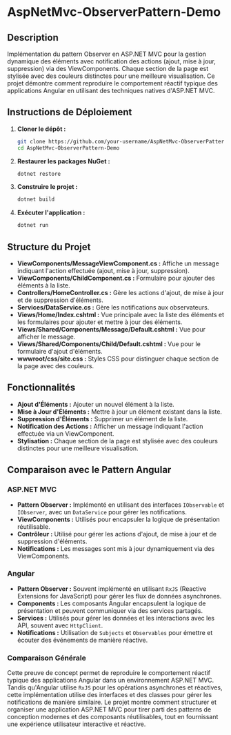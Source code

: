 
# AspNetMvc-ObserverPattern-Demo

## Description
Implémentation du pattern Observer en ASP.NET MVC pour la gestion dynamique des éléments avec notification des actions (ajout, mise à jour, suppression) via des ViewComponents. Chaque section de la page est stylisée avec des couleurs distinctes pour une meilleure visualisation. Ce projet démontre comment reproduire le comportement réactif typique des applications Angular en utilisant des techniques natives d'ASP.NET MVC.

## Instructions de Déploiement

1. **Cloner le dépôt :**

   ```bash
   git clone https://github.com/your-username/AspNetMvc-ObserverPattern-Demo.git
   cd AspNetMvc-ObserverPattern-Demo
   ```

2. **Restaurer les packages NuGet :**

   ```bash
   dotnet restore
   ```

3. **Construire le projet :**

   ```bash
   dotnet build
   ```

4. **Exécuter l'application :**

   ```bash
   dotnet run
   ```

## Structure du Projet

- **ViewComponents/MessageViewComponent.cs :** Affiche un message indiquant l'action effectuée (ajout, mise à jour, suppression).
- **ViewComponents/ChildComponent.cs :** Formulaire pour ajouter des éléments à la liste.
- **Controllers/HomeController.cs :** Gère les actions d'ajout, de mise à jour et de suppression d'éléments.
- **Services/DataService.cs :** Gère les notifications aux observateurs.
- **Views/Home/Index.cshtml :** Vue principale avec la liste des éléments et les formulaires pour ajouter et mettre à jour des éléments.
- **Views/Shared/Components/Message/Default.cshtml :** Vue pour afficher le message.
- **Views/Shared/Components/Child/Default.cshtml :** Vue pour le formulaire d'ajout d'éléments.
- **wwwroot/css/site.css :** Styles CSS pour distinguer chaque section de la page avec des couleurs.

## Fonctionnalités

- **Ajout d'Éléments :** Ajouter un nouvel élément à la liste.
- **Mise à Jour d'Éléments :** Mettre à jour un élément existant dans la liste.
- **Suppression d'Éléments :** Supprimer un élément de la liste.
- **Notification des Actions :** Afficher un message indiquant l'action effectuée via un ViewComponent.
- **Stylisation :** Chaque section de la page est stylisée avec des couleurs distinctes pour une meilleure visualisation.

## Comparaison avec le Pattern Angular

### ASP.NET MVC

- **Pattern Observer :** Implémenté en utilisant des interfaces `IObservable` et `IObserver`, avec un `DataService` pour gérer les notifications.
- **ViewComponents :** Utilisés pour encapsuler la logique de présentation réutilisable.
- **Contrôleur :** Utilisé pour gérer les actions d'ajout, de mise à jour et de suppression d'éléments.
- **Notifications :** Les messages sont mis à jour dynamiquement via des ViewComponents.

### Angular

- **Pattern Observer :** Souvent implémenté en utilisant `RxJS` (Reactive Extensions for JavaScript) pour gérer les flux de données asynchrones.
- **Components :** Les composants Angular encapsulent la logique de présentation et peuvent communiquer via des services partagés.
- **Services :** Utilisés pour gérer les données et les interactions avec les API, souvent avec `HttpClient`.
- **Notifications :** Utilisation de `Subjects` et `Observables` pour émettre et écouter des événements de manière réactive.

### Comparaison Générale

Cette preuve de concept permet de reproduire le comportement réactif typique des applications Angular dans un environnement ASP.NET MVC. Tandis qu'Angular utilise `RxJS` pour les opérations asynchrones et réactives, cette implémentation utilise des interfaces et des classes pour gérer les notifications de manière similaire. Le projet montre comment structurer et organiser une application ASP.NET MVC pour tirer parti des patterns de conception modernes et des composants réutilisables, tout en fournissant une expérience utilisateur interactive et réactive.
